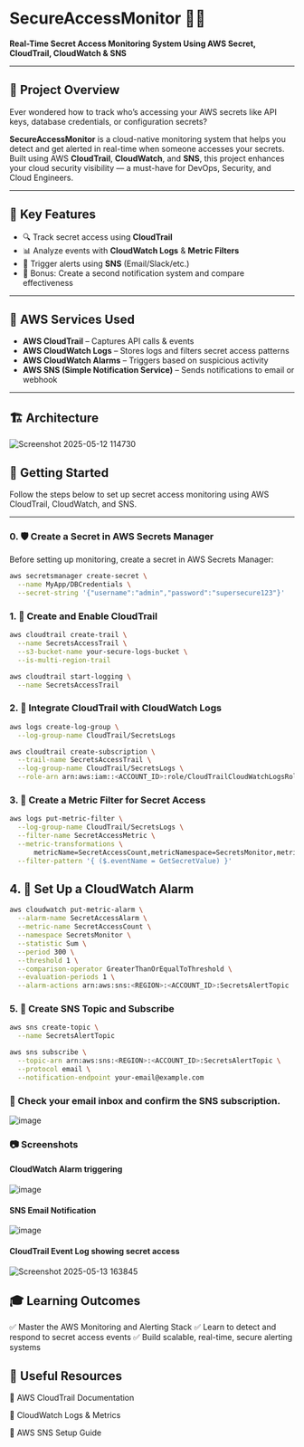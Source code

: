 # SecureAccessMonitor 🚨🔐  
**Real-Time Secret Access Monitoring System Using AWS Secret, CloudTrail, CloudWatch & SNS**

---

## 📘 Project Overview

Ever wondered how to track who’s accessing your AWS secrets like API keys, database credentials, or configuration secrets?

**SecureAccessMonitor** is a cloud-native monitoring system that helps you detect and get alerted in real-time when someone accesses your secrets. Built using AWS **CloudTrail**, **CloudWatch**, and **SNS**, this project enhances your cloud security visibility — a must-have for DevOps, Security, and Cloud Engineers.

---

## 🎯 Key Features

- 🔍 Track secret access using **CloudTrail**
- 📊 Analyze events with **CloudWatch Logs** & **Metric Filters**
- 🔔 Trigger alerts using **SNS** (Email/Slack/etc.)
- 🔁 Bonus: Create a second notification system and compare effectiveness

---

## 🧰 AWS Services Used

- **AWS CloudTrail** – Captures API calls & events  
- **AWS CloudWatch Logs** – Stores logs and filters secret access patterns  
- **AWS CloudWatch Alarms** – Triggers based on suspicious activity  
- **AWS SNS (Simple Notification Service)** – Sends notifications to email or webhook  

---

## 🏗️ Architecture

![Screenshot 2025-05-12 114730](https://github.com/user-attachments/assets/19cf5aa4-6418-4d1b-939f-9e8e811ee433)

## 🚀 Getting Started

Follow the steps below to set up secret access monitoring using AWS CloudTrail, CloudWatch, and SNS.

---

### 0. 🛡️ Create a Secret in AWS Secrets Manager

Before setting up monitoring, create a secret in AWS Secrets Manager:

```bash
aws secretsmanager create-secret \
  --name MyApp/DBCredentials \
  --secret-string '{"username":"admin","password":"supersecure123"}'
```

### 1. 📝 Create and Enable CloudTrail
```bash
aws cloudtrail create-trail \
  --name SecretsAccessTrail \
  --s3-bucket-name your-secure-logs-bucket \
  --is-multi-region-trail

aws cloudtrail start-logging \
  --name SecretsAccessTrail
```
### 2. 🔗 Integrate CloudTrail with CloudWatch Logs
```bash
aws logs create-log-group \
  --log-group-name CloudTrail/SecretsLogs

aws cloudtrail create-subscription \
  --trail-name SecretsAccessTrail \
  --log-group-name CloudTrail/SecretsLogs \
  --role-arn arn:aws:iam::<ACCOUNT_ID>:role/CloudTrailCloudWatchLogsRole
```
### 3. 🔎 Create a Metric Filter for Secret Access
```bash
aws logs put-metric-filter \
  --log-group-name CloudTrail/SecretsLogs \
  --filter-name SecretAccessMetric \
  --metric-transformations \
      metricName=SecretAccessCount,metricNamespace=SecretsMonitor,metricValue=1 \
  --filter-pattern '{ ($.eventName = GetSecretValue) }'
```
## 4. 🚨 Set Up a CloudWatch Alarm
```bash
aws cloudwatch put-metric-alarm \
  --alarm-name SecretAccessAlarm \
  --metric-name SecretAccessCount \
  --namespace SecretsMonitor \
  --statistic Sum \
  --period 300 \
  --threshold 1 \
  --comparison-operator GreaterThanOrEqualToThreshold \
  --evaluation-periods 1 \
  --alarm-actions arn:aws:sns:<REGION>:<ACCOUNT_ID>:SecretsAlertTopic
```
### 5. 🔔 Create SNS Topic and Subscribe
```bash
aws sns create-topic \
  --name SecretsAlertTopic

aws sns subscribe \
  --topic-arn arn:aws:sns:<REGION>:<ACCOUNT_ID>:SecretsAlertTopic \
  --protocol email \
  --notification-endpoint your-email@example.com
```
### 📧 Check your email inbox and confirm the SNS subscription.
![image](https://github.com/user-attachments/assets/96622da5-7bbb-4a1e-a264-2bec9f46abea)

### 📷 Screenshots

#### CloudWatch Alarm triggering
![image](https://github.com/user-attachments/assets/f654aaec-564a-4f95-9e1e-edab1ec6a63d)

#### SNS Email Notification
![image](https://github.com/user-attachments/assets/cf3ad8d7-a270-44d7-899e-83d0e46cffb7)

#### CloudTrail Event Log showing secret access
![Screenshot 2025-05-13 163845](https://github.com/user-attachments/assets/a6b22bdb-b5e1-49d0-9550-c1c1317c99b7)

## 🎓 Learning Outcomes
✅ Master the AWS Monitoring and Alerting Stack
✅ Learn to detect and respond to secret access events
✅ Build scalable, real-time, secure alerting systems

## 🧩 Useful Resources
🔗 AWS CloudTrail Documentation

🔗 CloudWatch Logs & Metrics

🔗 AWS SNS Setup Guide


